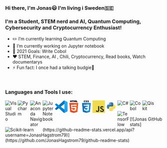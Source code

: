 
### Hi there, I'm Jonas:smiley: I'm living i Sweden:sweden:

<!---
[![Linkedin: timmy-b-317095193](https://img.shields.io/badge/-Timmy%20Bergkvist-blue?style=flat-square&logo=Linkedin&logoColor=white&link=https://www.linkedin.com/in/timmy-b-317095193/)](https://www.linkedin.com/in/timmy-b-317095193/)
--->

### I'm a Student, STEM nerd and AI, Quantum Computing, Cybersecurity and Cryptocurrency Enthusiast!

- ✏️ I’m currently learning Quantum Computing
- 🔭 I’m currently working on Jupyter notebook
- 🥅 2021 Goals: Write Cobol
- ❤️ STEM, Finance, AI , Chili, Cryptocurrency, Read books, Watch documentarys
- ⚡ Fun fact: I once had a talking budgie:parrot:

<br />

### Languages and Tools I use:

<img align="left" alt="Visual Studio" width="40px" src="https://visualstudio.microsoft.com/wp-content/uploads/2019/06/BrandVisualStudioWin2019-3.svg" />
<img align="left" alt="Pycharm" width="40px" src="https://resources.jetbrains.com/storage/products/company/brand/logos/PyCharm_icon.png" />
<img align="left" alt="Anaconda Navigator" width="40px" src="https://www.clipartmax.com/png/full/349-3490136_anaconda-icon-anaconda-python-icon.png" />
<img align="left" alt="Jupyter Notebook" width="40px" src="https://upload.wikimedia.org/wikipedia/commons/thumb/3/38/Jupyter_logo.svg/120px-Jupyter_logo.svg.png" />
<img align="left" alt="Visual Studio Code" width="40px" src="https://raw.githubusercontent.com/github/explore/80688e429a7d4ef2fca1e82350fe8e3517d3494d/topics/visual-studio-code/visual-studio-code.png" />
<img align="left" alt="HTML5" width="40px" src="https://raw.githubusercontent.com/github/explore/80688e429a7d4ef2fca1e82350fe8e3517d3494d/topics/html/html.png" />
<img align="left" alt="CSS3" width="40px" src="https://raw.githubusercontent.com/github/explore/80688e429a7d4ef2fca1e82350fe8e3517d3494d/topics/css/css.png" />
<img align="left" alt="JavaScript" width="40px" src="https://raw.githubusercontent.com/github/explore/80688e429a7d4ef2fca1e82350fe8e3517d3494d/topics/javascript/javascript.png" />
<img align="left" alt="Python" width="40px" src="https://raw.githubusercontent.com/github/explore/80688e429a7d4ef2fca1e82350fe8e3517d3494d/topics/python/python.png" />
<img align="left" alt="C#" width="40px" src="https://seeklogo.com/images/C/c-sharp-c-logo-02F17714BA-seeklogo.com.png" />
<img align="left" alt="Cobol" width="40px" src="https://logodix.com/logo/2100260.png" />
<img align="left" alt="Qiskit" width="40px" src="https://upload.wikimedia.org/wikipedia/commons/thumb/5/51/Qiskit-Logo.svg/393px-Qiskit-Logo.svg.png" />
<img align="left" alt="TensorFlow" width="40px" src="https://upload.wikimedia.org/wikipedia/commons/thumb/2/2d/Tensorflow_logo.svg/115px-Tensorflow_logo.svg.png" />
<img align="left" alt="Scikit-learn" width="120px" src="https://scikit-learn.org/stable/_static/scikit-learn-logo-small.png" />





<br />
<br />
<br />
<!--
![JonasHagstrom79 github stats](https://github-readme-stats.vercel.app/api?username=JonasHagstrom79&theme=vue&show_icons=true&count_private=true&hide_border=true) --->
[![Jonas GitHub stats](https://github-readme-stats.vercel.app/api?username=JonasHagstrom79)](https://github.com/JonasHagstrom79/github-readme-stats)




<!---
JonasHagstrom79/JonasHagstrom79 is a ✨ special ✨ repository because its `README.md` (this file) appears on your GitHub profile.
You can click the Preview link to take a look at your changes.
--->
